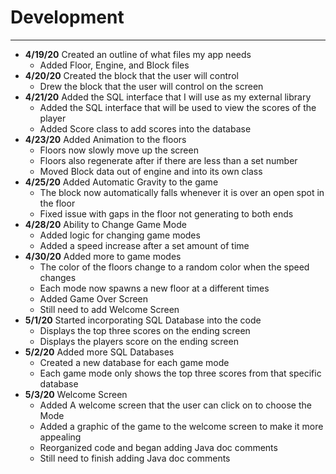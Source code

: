 # Development

---

- **4/19/20** Created an outline of what files my app needs
    - Added Floor, Engine, and Block files
- **4/20/20** Created the block that the user will control
    - Drew the block that the user will control on the screen
- **4/21/20** Added the SQL interface that I will use as my external library
    - Added the SQL interface that will be used to view the scores of the player
    - Added Score class to add scores into the database
- **4/23/20** Added Animation to the floors
    - Floors now slowly move up the screen
    - Floors also regenerate after if there are less than a set number
    - Moved Block data out of engine and into its own class
- **4/25/20** Added Automatic Gravity to the game
    - The block now automatically falls whenever it is over an open spot in the floor
    - Fixed issue with gaps in the floor not generating to both ends
- **4/28/20** Ability to Change Game Mode
    - Added logic for changing game modes
    - Added a speed increase after a set amount of time
- **4/30/20** Added more to game modes
    - The color of the floors change to a random color when the speed changes
    - Each mode now spawns a new floor at a different times
    - Added Game Over Screen
    - Still need to add Welcome Screen
- **5/1/20** Started incorporating SQL Database into the code
    - Displays the top three scores on the ending screen
    - Displays the players score on the ending screen
- **5/2/20** Added more SQL Databases
    - Created a new database for each game mode
    - Each game mode only shows the top three scores from that specific database
- **5/3/20** Welcome Screen
    - Added A welcome screen that the user can click on to choose the Mode
    - Added a graphic of the game to the welcome screen to make it more appealing
    - Reorganized code and began adding Java doc comments
    - Still need to finish adding Java doc comments
